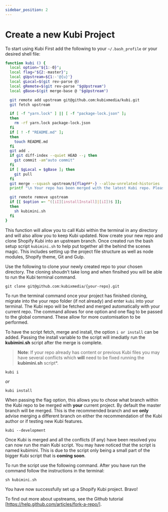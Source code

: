 ```yaml
---
sidebar_position: 2
---
```


# Create a new Kubi Project

To start using Kubi First add the following to your `~/.bash_profile` or your desired shell file:

```bash
function kubi () {
  local option="${1:-0}";
  local flag="${2:-master}";
  local gUpstream=${1:-'@{u}'}
  local gLocal=$(git rev-parse @)
  local gRemote=$(git rev-parse "$gUpstream")
  local gBase=$(git merge-base @ "$gUpstream")

  git remote add upstream git@github.com:kubixmedia/kubi.git
  git fetch upstream

  if [ -f "yarn.lock" ] || [ -f "package-lock.json" ];
  then
    rm -rf yarn.lock package-lock.json
  fi
  if [ ! -f "README.md" ];
  then
    touch README.md
  fi
  git add .
  if git diff-index --quiet HEAD --; then
    git commit -am"auto commit"
  fi
  if [ $gLocal = $gBase ]; then
    git pull
  fi
  git merge --squash upstream/${flag##*-} --allow-unrelated-histories
  printf "\n Your repo has been merged with the latest Kubi repo. Please check and fix any merge conflicts! \n"

  git remote remove upstream
  if [[ $option =~ ^([iI][installInstall]|[iI])$ ]];
  then
    sh kubimini.sh
  fi
}
```

This function will allow you to call Kubi within the terminal in any directory and will also allow you to keep Kubi updated. Now create your new repo and clone Shopify Kubi into an upstream branch. Once created run the bash setup script `kubimini.sh` to help put together all the behind the scenes magic. This includes setting up the project file structure as well as node modules, Shopify theme, Git and Gulp.

Use the following to clone your newly created repo to your chosen directory. The cloning shoudn&rsquo;t take long and when finsihed you will be able to run the Kubi terminal command.

```
git clone git@github.com:kubixmedia/{your-repo}.git
```

To run the terminal command once your project has finished cloning, migrate into the your repo folder (if not already) and enter `kubi` into your terminal. The Kubi repo will be fetched and merged automatically with your current repo. The command allows for one option and one flag to be passed to the global command. These allow for more customisation to be performed.

To have the script fetch, merge and install, the option `i or install` can be added. Passing the install variable to the script will imediatly run the **kubimini.sh** script after the merge is complete.

>**Note**: If your repo already has content or previous Kubi files you may have several conflicts which **will** need to be fixed running the **kubimini.sh** script*.

```
kubi i
```
_or_
```
kubi install
```

When passing the flag option, this allows you to chose what branch within the Kubi repo to be merged with **your** current project. By default the master branch will be merged. This is the recommended branch and we **only** advise merging a different branch on either the recommendation of the Kubi author or if testing new Kubi features.

```
kubi --development
```

Once Kubi is merged and all the conflicts (if any) have been resolved you can now run the main Kubi script. You may have noticed that the script is named kubimini. This is due to the script only being a small part of the bigger Kubi script that is **coming soon**.

To run the script use the following command. After you have run the command follow the instructions in the terminal:

```
sh kubimini.sh
```

You have now successfully set up a Shopify Kubi project. Bravo!

To find out more about upstreams, see the Github tutorial [https://help.github.com/articles/fork-a-repo/].